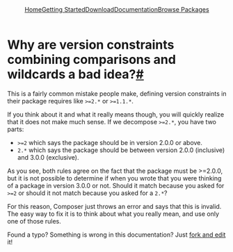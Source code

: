 <!DOCTYPE html>
<html class="no-js" lang="zh">
    <head>
        <meta charset="utf-8">
        <meta http-equiv="X-UA-Compatible" content="IE=edge,chrome=1">
        <title>Composer</title>
        <meta name="description" content="Dependency Management for PHP">
        <meta name="viewport" content="width=device-width,initial-scale=1">
        <link rel="stylesheet" href="../css/style.css?v=5">
        <script src="../js/libs/modernizr-2.0.6.min.js"></script>
    </head>
    <body>
        <div id="container">
            <header>
				<a href="/">Home</a><a class="" href="../doc/00-intro.md">Getting Started</a><a class="" href="/download/">Download</a><a class="active" href="/doc/">Documentation</a><a class="last" href="http://packagist.org/">Browse Packages</a>                            
			</header>
            <div id="main" role="main">
				<ul class="toc"></ul>
				<h1 id="why-are-version-constraints-combining-comparisons-and-wildcards-a-bad-idea-">Why are version constraints combining comparisons and wildcards a bad idea?<a href="#why-are-version-constraints-combining-comparisons-and-wildcards-a-bad-idea-" class="anchor">#</a></h1>
				<p>This is a fairly common mistake people make, defining version constraints in
					their package requires like <code>&gt;=2.*</code> or <code>&gt;=1.1.*</code>.</p>
				<p>If you think about it and what it really means though, you will quickly
					realize that it does not make much sense. If we decompose <code>&gt;=2.*</code>, you
					have two parts:</p>
				<ul><li><code>&gt;=2</code> which says the package should be in version 2.0.0 or above.</li>
					<li><code>2.*</code> which says the package should be between version 2.0.0 (inclusive)
						and 3.0.0 (exclusive).</li>
				</ul><p>As you see, both rules agree on the fact that the package must be &gt;=2.0.0,
					but it is not possible to determine if when you wrote that you were thinking
					of a package in version 3.0.0 or not. Should it match because you asked for
					<code>&gt;=2</code> or should it not match because you asked for a <code>2.*</code>?</p>
				<p>For this reason, Composer just throws an error and says that this is invalid.
					The easy way to fix it is to think about what you really mean, and use only
					one of those rules.</p>
				<p class="fork-and-edit">
					Found a typo? Something is wrong in this documentation? Just <a href="http://github.com/composer/composer/edit/master/doc/faqs/why-are-version-constraints-combining-comparisons-and-wildcards-a-bad-idea.md">fork and edit</a> it!
				</p>
            </div>
            <footer></footer>
        </div>
    </body>
</html>